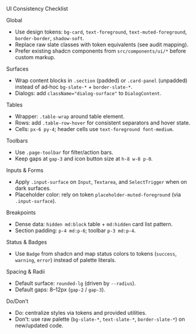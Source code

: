 UI Consistency Checklist

Global
- Use design tokens: `bg-card`, `text-foreground`, `text-muted-foreground`, `border-border`, `shadow-soft`.
- Replace raw slate classes with token equivalents (see audit mapping).
- Prefer existing shadcn components from `src/components/ui/*` before custom markup.

Surfaces
- Wrap content blocks in `.section` (padded) or `.card-panel` (unpadded) instead of ad‑hoc `bg-slate-*` + `border-slate-*`.
- Dialogs: add `className="dialog-surface"` to `DialogContent`.

Tables
- Wrapper: `.table-wrap` around table element.
- Rows: add `.table-row-hover` for consistent separators and hover state.
- Cells: `px-6 py-4`; header cells use `text-foreground font-medium`.

Toolbars
- Use `.page-toolbar` for filter/action bars.
- Keep gaps at `gap-3` and icon button size at `h-8 w-8 p-0`.

Inputs & Forms
- Apply `.input-surface` on `Input`, `Textarea`, and `SelectTrigger` when on dark surfaces.
- Placeholder color: rely on token `placeholder-muted-foreground` (via `.input-surface`).

Breakpoints
- Dense data: `hidden md:block` table + `md:hidden` card list pattern.
- Section padding: `p-4 md:p-6`; toolbar `p-3 md:p-4`.

Status & Badges
- Use `Badge` from shadcn and map status colors to tokens (`success`, `warning`, `error`) instead of palette literals.

Spacing & Radii
- Default surface: `rounded-lg` (driven by `--radius`).
- Default gaps: 8–12px (`gap-2` / `gap-3`).

Do/Don’t
- Do: centralize styles via tokens and provided utilities.
- Don’t: use raw palette (`bg-slate-*`, `text-slate-*`, `border-slate-*`) on new/updated code.


